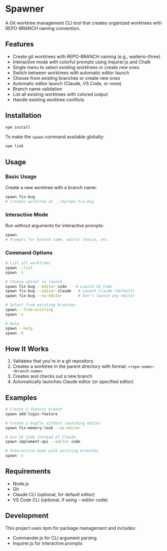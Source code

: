 # Spawner

A Git worktree management CLI tool that creates organized worktrees with REPO-BRANCH naming convention.

## Features

- Create git worktrees with REPO-BRANCH naming (e.g., waiterio-three)
- Interactive mode with colorful prompts using Inquirer.js and Chalk
- Single menu to select existing worktrees or create new ones
- Switch between worktrees with automatic editor launch
- Choose from existing branches or create new ones
- Automatic editor launch (Claude, VS Code, or none)
- Branch name validation
- List all existing worktrees with colored output
- Handle existing worktree conflicts

## Installation

```bash
npm install
```

To make the `spawn` command available globally:

```bash
npm link
```

## Usage

### Basic Usage

Create a new worktree with a branch name:

```bash
spawn fix-bug
# Creates worktree at ../myrepo-fix-bug
```

### Interactive Mode

Run without arguments for interactive prompts:

```bash
spawn
# Prompts for branch name, editor choice, etc.
```

### Command Options

```bash
# List all worktrees
spawn --list
spawn -l

# Choose editor to launch
spawn fix-bug --editor code    # Launch VS Code
spawn fix-bug --editor claude   # Launch Claude (default)
spawn fix-bug --no-editor       # Don't launch any editor

# Select from existing branches
spawn --from-existing
spawn -x

# Help
spawn --help
spawn -h
```

## How It Works

1. Validates that you're in a git repository
2. Creates a worktree in the parent directory with format: `<repo-name>-<branch-name>`
3. Creates and checks out a new branch
4. Automatically launches Claude editor (or specified editor)

## Examples

```bash
# Create a feature branch
spawn add-login-feature

# Create a bugfix without launching editor
spawn fix-memory-leak --no-editor

# Use VS Code instead of Claude
spawn implement-api --editor code

# Interactive mode with existing branches
spawn -x
```

## Requirements

- Node.js
- Git
- Claude CLI (optional, for default editor)
- VS Code CLI (optional, if using --editor code)

## Development

This project uses npm for package management and includes:
- Commander.js for CLI argument parsing
- Inquirer.js for interactive prompts